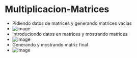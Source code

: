 # Multiplicacion-Matrices

- Pidiendo datos de matrices y generando matrices vacias
- ![image](https://user-images.githubusercontent.com/66254573/121457683-aca45080-c96d-11eb-80df-b30b50b70820.png)
- Introduciondo datos en matrices y mostrando matrices
- ![image](https://user-images.githubusercontent.com/66254573/121457767-d2315a00-c96d-11eb-9cbd-1bb94313f173.png)
- Generando y mostrando matriz final
- ![image](https://user-images.githubusercontent.com/66254573/121457816-eaa17480-c96d-11eb-8793-034e836033e7.png)

